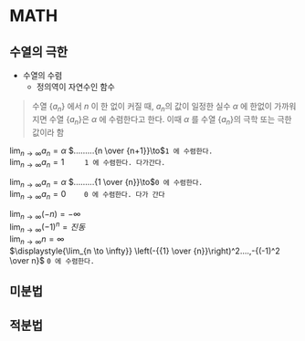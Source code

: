 # MATH

## 수열의 극한

- 수열의 수렴
  - 정의역이 자연수인 함수

> 수열 $\{ {a_n} \}$ 에서 $n$ 이 한 없이 커질 때, $a_n$의 값이 일정한 실수 $\alpha$ 에 한없이 가까워 지면 수열 $\{ {a_n} \}$은 $\alpha$ 에 수렴한다고 한다.
> 이때 $\alpha$ 를 수열 $\{ {a_n} \}$의 극학 또는 극한 값이라 함


$\displaystyle{\lim_{n \to \infty}}a_n=\alpha$ $.........{n \over {n+1}}\to$`1 에 수렴한다.`  
$\displaystyle{\lim_{n \to \infty}}a_n=1\qquad$ `1 에 수렴한다. 다가간다.`  

$\displaystyle{\lim_{n \to \infty}}a_n=\alpha$ $.........{1 \over {n}}\to$`0 에 수렴한다.`  
$\displaystyle{\lim_{n \to \infty}}a_n=0\qquad$`0 에 수렴한다. 다가 간다`  

$\displaystyle{\lim_{n \to \infty}}(-n) = -\infty$  
$\displaystyle{\lim_{n \to \infty}}(-1)^n = 진동$  
$\displaystyle{\lim_{n \to \infty}}n = \infty$  
$\displaystyle{\lim_{n \to \infty}} \left(-{{1} \over {n}}\right)^2....,-{(-1)^2 \over n}$ `0 에 수렴한다.`


## 미분법

## 적분법
